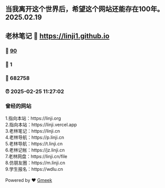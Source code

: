 ## 当我离开这个世界后，希望这个网站还能存在100年。2025.02.19
## 老林笔记 :link: https://linji1.github.io 
### :page_facing_up: [90](https://linji1.github.io/tag.html) 
### :speech_balloon: 1 
### :hibiscus: 682758 
### :alarm_clock: 2025-02-25 11:27:02 
<h3>曾经的网站</h3>1.指向本站：https://linji.org<br>2.指向本站：https://linji.vercel.app<br>3.老林笔记：https://linji.cn<br>4.老林导航：https://p.linji.cn<br>5.老林导航：https://t.linji.cn<br>6.老林记帐：https://jz.linji.cn<br>7.老林网盘：https://linji.cn/file<br>8.仿朋友圈：https://m.linji.cn<br>9.学生报名：https://wdlu.cn<br><br>Powered by ❤️ <a href='https://github.com/Meekdai/Gmeek'>Gmeek</a>

